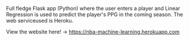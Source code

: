 Full fledge Flask app (Python) where the user enters a player and Linear Regression is used to predict the player's PPG in the coming season. The web serviceused is Heroku.

View the website here! -> https://nba-machine-learning.herokuapp.com
